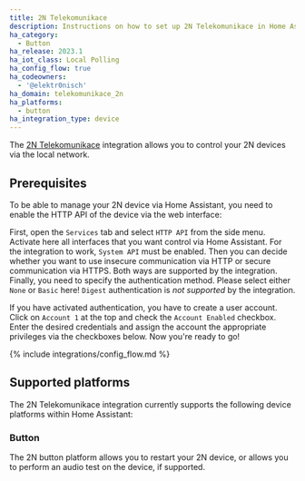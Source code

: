 ```yaml
---
title: 2N Telekomunikace
description: Instructions on how to set up 2N Telekomunikace in Home Assistant.
ha_category:
  - Button
ha_release: 2023.1
ha_iot_class: Local Polling
ha_config_flow: true
ha_codeowners:
  - '@elektr0nisch'
ha_domain: telekomunikace_2n
ha_platforms:
  - button
ha_integration_type: device
---
```


The [2N Telekomunikace](https://www.2n.com) integration allows you to control your 2N devices via the local network.

## Prerequisites

To be able to manage your 2N device via Home Assistant, you need to enable the HTTP API of the device via the web interface:

First, open the `Services` tab and select `HTTP API` from the side menu. Activate here all interfaces that you want control via Home Assistant. For the integration to work, `System API` must be enabled. Then you can decide whether you want to use insecure communication via HTTP or secure communication via HTTPS. Both ways are supported by the integration. Finally, you need to specify the authentication method. Please select either `None` or `Basic` here! `Digest` authentication is *not supported* by the integration.

If you have activated authentication, you have to create a user account. Click on `Account 1` at the top and check the `Account Enabled` checkbox. Enter the desired credentials and assign the account the appropriate privileges via the checkboxes below. Now you're ready to go!

{% include integrations/config_flow.md %}

## Supported platforms

The 2N Telekomunikace integration currently supports the following device platforms within Home Assistant:

### Button

The 2N button platform allows you to restart your 2N device, or allows you to perform an audio test on the device, if supported.